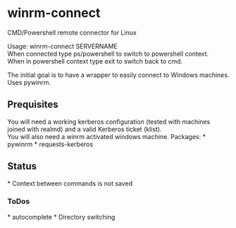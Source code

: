 # winrm-connect
CMD/Powershell remote connector for Linux

Usage: winrm-connect SERVERNAME<br />
When connected type ps/powershell to switch to powershell context.<br />
When in powershell context type exit to switch back to cmd.<br />

The initial goal is to have a wrapper to easily connect to Windows machines. Uses pywinrm.

<h2>Prequisites</h2>
You will need a working kerberos configuration (tested with machines joined with realmd) and a valid Kerberos ticket (klist).<br />
You will also need a winrm activated windows machine.
Packages:
* pywinrm
* requests-kerberos

<h2>Status</h2>
* Context between commands is not saved
 
<h3>ToDos</h3>
* autocomplete
* Directory switching
